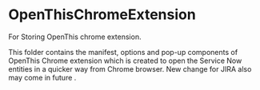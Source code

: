 # OpenThisChromeExtension
For Storing OpenThis chrome extension.

This folder contains the manifest, options and pop-up components of OpenThis Chrome extension which is created to open the Service Now entities in a quicker way from Chrome browser. New change for JIRA also may come in future .
